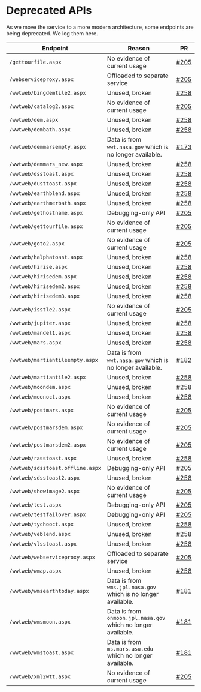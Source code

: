 # Deprecated APIs

As we move the service to a more modern architecture, some endpoints are being
deprecated. We log them here.

| Endpoint | Reason | PR |
| -------- | -------| -- |
| `/gettourfile.aspx` | No evidence of current usage | [#205](https://github.com/WorldWideTelescope/wwt-website/pull/205) |
| `/webserviceproxy.aspx` | Offloaded to separate service | [#205](https://github.com/WorldWideTelescope/wwt-website/pull/205) |
| `/wwtweb/bingdemtile2.aspx` | Unused, broken | [#258](https://github.com/WorldWideTelescope/wwt-website/pull/258) |
| `/wwtweb/catalog2.aspx` | No evidence of current usage | [#205](https://github.com/WorldWideTelescope/wwt-website/pull/205) |
| `/wwtweb/dem.aspx` | Unused, broken | [#258](https://github.com/WorldWideTelescope/wwt-website/pull/258) |
| `/wwtweb/dembath.aspx` | Unused, broken | [#258](https://github.com/WorldWideTelescope/wwt-website/pull/258) |
| `/wwtweb/demmarsempty.aspx` | Data is from `wwt.nasa.gov` which is no longer available. | [#173](https://github.com/WorldWideTelescope/wwt-website/pull/173) |
| `/wwtweb/demmars_new.aspx` | Unused, broken | [#258](https://github.com/WorldWideTelescope/wwt-website/pull/258) |
| `/wwtweb/dsstoast.aspx` | Unused, broken | [#258](https://github.com/WorldWideTelescope/wwt-website/pull/258) |
| `/wwtweb/dusttoast.aspx` | Unused, broken | [#258](https://github.com/WorldWideTelescope/wwt-website/pull/258) |
| `/wwtweb/earthblend.aspx` | Unused, broken | [#258](https://github.com/WorldWideTelescope/wwt-website/pull/258) |
| `/wwtweb/earthmerbath.aspx` | Unused, broken | [#258](https://github.com/WorldWideTelescope/wwt-website/pull/258) |
| `/wwtweb/gethostname.aspx` | Debugging-only API | [#205](https://github.com/WorldWideTelescope/wwt-website/pull/205) |
| `/wwtweb/gettourfile.aspx` | No evidence of current usage | [#205](https://github.com/WorldWideTelescope/wwt-website/pull/205) |
| `/wwtweb/goto2.aspx` | No evidence of current usage | [#205](https://github.com/WorldWideTelescope/wwt-website/pull/205) |
| `/wwtweb/halphatoast.aspx` | Unused, broken | [#258](https://github.com/WorldWideTelescope/wwt-website/pull/258) |
| `/wwtweb/hirise.aspx` | Unused, broken | [#258](https://github.com/WorldWideTelescope/wwt-website/pull/258) |
| `/wwtweb/hirisedem.aspx` | Unused, broken | [#258](https://github.com/WorldWideTelescope/wwt-website/pull/258) |
| `/wwtweb/hirisedem2.aspx` | Unused, broken | [#258](https://github.com/WorldWideTelescope/wwt-website/pull/258) |
| `/wwtweb/hirisedem3.aspx` | Unused, broken | [#258](https://github.com/WorldWideTelescope/wwt-website/pull/258) |
| `/wwtweb/isstle2.aspx` | No evidence of current usage | [#205](https://github.com/WorldWideTelescope/wwt-website/pull/205) |
| `/wwtweb/jupiter.aspx` | Unused, broken | [#258](https://github.com/WorldWideTelescope/wwt-website/pull/258) |
| `/wwtweb/mandel1.aspx` | Unused, broken | [#258](https://github.com/WorldWideTelescope/wwt-website/pull/258) |
| `/wwtweb/mars.aspx` | Unused, broken | [#258](https://github.com/WorldWideTelescope/wwt-website/pull/258) |
| `/wwtweb/martiantileempty.aspx` | Data is from `wwt.nasa.gov` which is no longer available. | [#182](https://github.com/WorldWideTelescope/wwt-website/pull/182) |
| `/wwtweb/martiantile2.aspx` | Unused, broken | [#258](https://github.com/WorldWideTelescope/wwt-website/pull/258) |
| `/wwtweb/moondem.aspx` | Unused, broken | [#258](https://github.com/WorldWideTelescope/wwt-website/pull/258) |
| `/wwtweb/moonoct.aspx` | Unused, broken | [#258](https://github.com/WorldWideTelescope/wwt-website/pull/258) |
| `/wwtweb/postmars.aspx` | No evidence of current usage | [#205](https://github.com/WorldWideTelescope/wwt-website/pull/205) |
| `/wwtweb/postmarsdem.aspx` | No evidence of current usage | [#205](https://github.com/WorldWideTelescope/wwt-website/pull/205) |
| `/wwtweb/postmarsdem2.aspx` | No evidence of current usage | [#205](https://github.com/WorldWideTelescope/wwt-website/pull/205) |
| `/wwtweb/rasstoast.aspx` | Unused, broken | [#258](https://github.com/WorldWideTelescope/wwt-website/pull/258) |
| `/wwtweb/sdsstoast.offline.aspx` | Debugging-only API | [#205](https://github.com/WorldWideTelescope/wwt-website/pull/205) |
| `/wwtweb/sdsstoast2.aspx` | Unused, broken | [#258](https://github.com/WorldWideTelescope/wwt-website/pull/258) |
| `/wwtweb/showimage2.aspx` | No evidence of current usage | [#205](https://github.com/WorldWideTelescope/wwt-website/pull/205) |
| `/wwtweb/test.aspx` | Debugging-only API | [#205](https://github.com/WorldWideTelescope/wwt-website/pull/205) |
| `/wwtweb/testfailover.aspx` | Debugging-only API | [#205](https://github.com/WorldWideTelescope/wwt-website/pull/205) |
| `/wwtweb/tychooct.aspx` | Unused, broken | [#258](https://github.com/WorldWideTelescope/wwt-website/pull/258) |
| `/wwtweb/veblend.aspx` | Unused, broken | [#258](https://github.com/WorldWideTelescope/wwt-website/pull/258) |
| `/wwtweb/vlsstoast.aspx` | Unused, broken | [#258](https://github.com/WorldWideTelescope/wwt-website/pull/258) |
| `/wwtweb/webserviceproxy.aspx` | Offloaded to separate service | [#205](https://github.com/WorldWideTelescope/wwt-website/pull/205) |
| `/wwtweb/wmap.aspx` | Unused, broken | [#258](https://github.com/WorldWideTelescope/wwt-website/pull/258) |
| `/wwtweb/wmsearthtoday.aspx` | Data is from `wms.jpl.nasa.gov` which is no longer available. | [#181](https://github.com/WorldWideTelescope/wwt-website/pull/181) |
| `/wwtweb/wmsmoon.aspx` | Data is from `onmoon.jpl.nasa.gov` which no longer available. | [#181](https://github.com/WorldWideTelescope/wwt-website/pull/181) |
| `/wwtweb/wmstoast.aspx` | Data is from `ms.mars.asu.edu` which no longer available. | [#181](https://github.com/WorldWideTelescope/wwt-website/pull/181) |
| `/wwtweb/xml2wtt.aspx` | No evidence of current usage | [#205](https://github.com/WorldWideTelescope/wwt-website/pull/205) |
